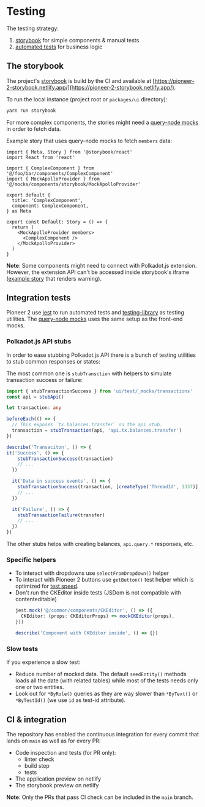 # Testing

The testing strategy:

1. [storybook](#the-storybook) for simple components & manual tests
2. [automated tests](#integration-tests) for business logic

## The storybook

The project's [storybook](https://storybook.js.org/) is build by the CI and available at [https://pioneer-2-storybook.netlify.app/](https://pioneer-2-storybook.netlify.app/).

To run the local instance (project root or `packages/ui` directory):

```bash
yarn run storybook
```

For more complex components, the stories might need a [query-node mocks](mocks#query-node-mocks) in order to fetch data.

Example story that uses query-node mocks to fetch `members` data:

```tsx
import { Meta, Story } from '@storybook/react'
import React from 'react'

import { ComplexComponent } from '@/foo/bar/components/ComplexComponent'
import { MockApolloProvider } from '@/mocks/components/storybook/MockApolloProvider'

export default {
  title: 'ComplexComponent',
  component: ComplexComponent,
} as Meta

export const Default: Story = () => {
  return (
    <MockApolloProvider members>
      <ComplexComponent />
    </MockApolloProvider>
  )
}
```

**Note**: Some components might need to connect with Polkadot.js extension. However, the extension API can't be accessed inside storybook's iframe ([example story](/packages/ui/src/accounts/components/SelectAccount/SelectAccount.stories.tsx) that renders warning).

## Integration tests

Pioneer 2 use [jest](https://jestjs.io/) to run automated tests and [testing-library](https://testing-library.com/) as testing utilities. The [query-node mocks](mocks#query-node-mocks) uses the same setup as the front-end mocks.

### Polkadot.js API stubs

In order to ease stubbing Polkadot.js API there is a bunch of testing utilities to stub common responses or states:

The most common one is `stubTransction` with helpers to simulate transaction success or failure:

```ts
import { stubTransactionSuccess } from 'ui/test/_mocks/transactions'
const api = stubApi()

let transaction: any

beforeEach(() => {
  // This exposes `tx.balances.transfer` on the api stub.
  transaction = stubTransaction(api, 'api.tx.balances.transfer')
})

describe('Transaciton', () => {
it('Success', () => {
    stubTransactionSuccess(transaction)
    // ...
  })

  it('Data in success events', () => {
    stubTransactionSuccess(transaction, [createType('ThreadId', 1337)], 'forum', 'ThreadCreated')
    // ...
  })

  it('Failure', () => {
    stubTransactionFailure(transfer)
    // ...
  })
})
```

The other stubs helps with creating balances, `api.query.*` responses, etc.

### Specific helpers

- To interact with dropdowns use `selectFromDropdown()` helper
- To interact with Pioneer 2 buttons use `getButton()` test helper which is optimized for [test speed](#slow-tests).
- Don't run the CKEditor inside tests (JSDom is not compatible with contenteditable)
  ```ts
  jest.mock('@/common/components/CKEditor', () => ({
    CKEditor: (props: CKEditorProps) => mockCKEditor(props),
  }))

  describe('Component with CKEditor inside', () => {})
  ```

### Slow tests

If you experience a slow test:

- Reduce number of mocked data. The default `seedEntity()` methods loads all the date (with related tables) while most of the tests needs only one or two entities.
- Look out for `*ByRole()` queries as they are way slower than `*ByText()` or `*ByTestId()` (we use `id` as test-id attribute).

## CI & integration

The repository has enabled the continuous integration for every commit that lands on `main` as well as for every PR:

- Code inspection and tests (for PR only):
  - linter check
  - build step
  - tests
- The application preview on netlify
- The storybook preview on netlify

**Note**: Only the PRs that pass CI check can be included in the `main` branch.
